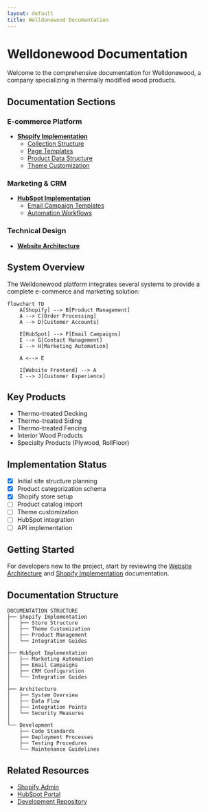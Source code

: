 ```yaml
---
layout: default
title: Welldonewood Documentation
---
```


# Welldonewood Documentation

Welcome to the comprehensive documentation for Welldonewood, a company specializing in thermally modified wood products.

## Documentation Sections

### E-commerce Platform

* [**Shopify Implementation**](./shopify/)
  * [Collection Structure](./shopify/collections)
  * [Page Templates](./shopify/page-templates)
  * [Product Data Structure](./shopify/product-data)
  * [Theme Customization](./shopify/theme-customization)

### Marketing & CRM

* [**HubSpot Implementation**](./hubspot/)
  * [Email Campaign Templates](./hubspot/email-templates)
  * [Automation Workflows](./hubspot/automation-workflows)

### Technical Design

* [**Website Architecture**](./architecture/)

## System Overview

The Welldonewood platform integrates several systems to provide a complete e-commerce and marketing solution:

```mermaid
flowchart TD
    A[Shopify] --> B[Product Management]
    A --> C[Order Processing]
    A --> D[Customer Accounts]
    
    E[HubSpot] --> F[Email Campaigns]
    E --> G[Contact Management]
    E --> H[Marketing Automation]
    
    A <--> E
    
    I[Website Frontend] --> A
    I --> J[Customer Experience]
```

## Key Products

- Thermo-treated Decking
- Thermo-treated Siding
- Thermo-treated Fencing
- Interior Wood Products
- Specialty Products (Plywood, RollFloor)

## Implementation Status

- [x] Initial site structure planning
- [x] Product categorization schema
- [x] Shopify store setup
- [ ] Product catalog import
- [ ] Theme customization
- [ ] HubSpot integration
- [ ] API implementation

## Getting Started

For developers new to the project, start by reviewing the [Website Architecture](./architecture/) and [Shopify Implementation](./shopify/) documentation.

## Documentation Structure

```
DOCUMENTATION STRUCTURE
├── Shopify Implementation
│   ├── Store Structure
│   ├── Theme Customization
│   ├── Product Management
│   └── Integration Guides
│
├── HubSpot Implementation
│   ├── Marketing Automation
│   ├── Email Campaigns
│   ├── CRM Configuration
│   └── Integration Guides
│
├── Architecture
│   ├── System Overview
│   ├── Data Flow
│   ├── Integration Points
│   └── Security Measures
│
└── Development
    ├── Code Standards
    ├── Deployment Processes
    ├── Testing Procedures
    └── Maintenance Guidelines
```

## Related Resources

- [Shopify Admin](https://admin.shopify.com)
- [HubSpot Portal](https://app.hubspot.com)
- [Development Repository](https://github.com/welldonewood/e-commerce) 